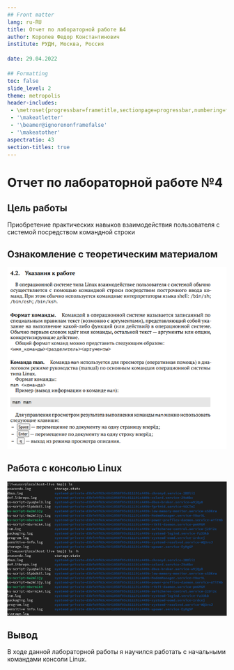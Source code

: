 ```yaml
---
## Front matter
lang: ru-RU
title: Отчет по лабораторной работе №4
author: Королев Федор Константинович
institute: РУДН, Москва, Россия

date: 29.04.2022

## Formatting
toc: false
slide_level: 2
theme: metropolis
header-includes: 
 - \metroset{progressbar=frametitle,sectionpage=progressbar,numbering=fraction}
 - '\makeatletter'
 - '\beamer@ignorenonframefalse'
 - '\makeatother'
aspectratio: 43
section-titles: true
---
```


# Отчет по лабораторной работе №4

## Цель работы 

Приобретение практических навыков взаимодействия пользователя с системой посредством командной строки

## Ознакомление с теоретическим материалом

![](screenshots/1.png)

## Работа с консолью Linux

![](screenshots/2.png)

## Вывод

В ходе данной лабораторной работы я научился работать с начальными командами консоли Linux.


